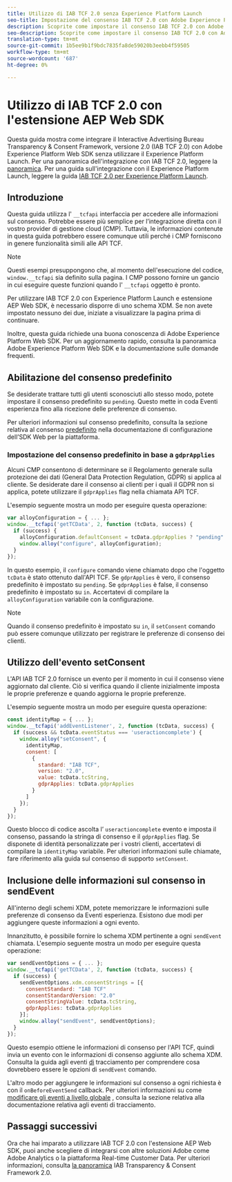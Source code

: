 ```yaml
---
title: Utilizzo di IAB TCF 2.0 senza Experience Platform Launch
seo-title: Impostazione del consenso IAB TCF 2.0 con Adobe Experience Platform Web SDK
description: Scoprite come impostare il consenso IAB TCF 2.0 con Adobe Experience Platform Web SDK
seo-description: Scoprite come impostare il consenso IAB TCF 2.0 con Adobe Experience Platform Web SDK
translation-type: tm+mt
source-git-commit: 1b5ee9b1f9bdc7835fa8de59020b3eebb4f59505
workflow-type: tm+mt
source-wordcount: '687'
ht-degree: 0%

---
```



# Utilizzo di IAB TCF 2.0 con l&#39;estensione AEP Web SDK

Questa guida mostra come integrare il Interactive Advertising Bureau Transparency &amp; Consent Framework, versione 2.0 (IAB TCF 2.0) con Adobe Experience Platform Web SDK senza utilizzare il Experience Platform Launch. Per una panoramica dell&#39;integrazione con IAB TCF 2.0, leggere la [panoramica](./overview.md). Per una guida sull&#39;integrazione con il Experience Platform Launch, leggere la guida [IAB TCF 2.0 per Experience Platform Launch](./with-launch.md).

## Introduzione

Questa guida utilizza l&#39; `__tcfapi` interfaccia per accedere alle informazioni sul consenso. Potrebbe essere più semplice per l’integrazione diretta con il vostro provider di gestione cloud (CMP). Tuttavia, le informazioni contenute in questa guida potrebbero essere comunque utili perché i CMP forniscono in genere funzionalità simili alle API TCF.

>[!NOTE]
>
>Questi esempi presuppongono che, al momento dell&#39;esecuzione del codice, `window.__tcfapi` sia definito sulla pagina. I CMP possono fornire un gancio in cui eseguire queste funzioni quando l&#39; `__tcfapi` oggetto è pronto.

Per utilizzare IAB TCF 2.0 con Experience Platform Launch e estensione AEP Web SDK, è necessario disporre di uno schema XDM. Se non avete impostato nessuno dei due, iniziate a visualizzare la pagina prima di continuare.

Inoltre, questa guida richiede una buona conoscenza di Adobe Experience Platform Web SDK. Per un aggiornamento rapido, consulta la panoramica [](../../home.md) Adobe Experience Platform Web SDK e la documentazione sulle domande [](../../web-sdk-faq.md) frequenti.

## Abilitazione del consenso predefinito

Se desiderate trattare tutti gli utenti sconosciuti allo stesso modo, potete impostare il consenso predefinito su `pending`. Questo mette in coda Eventi esperienza fino alla ricezione delle preferenze di consenso.

Per ulteriori informazioni sul consenso predefinito, consulta la sezione relativa al consenso [predefinito](../../fundamentals/configuring-the-sdk.md#default-consent) nella documentazione di configurazione dell’SDK Web per la piattaforma.

### Impostazione del consenso predefinito in base a `gdprApplies`

Alcuni CMP consentono di determinare se il Regolamento generale sulla protezione dei dati (General Data Protection Regulation, GDPR) si applica al cliente. Se desiderate dare il consenso ai clienti per i quali il GDPR non si applica, potete utilizzare il `gdprApplies` flag nella chiamata API TCF.

L&#39;esempio seguente mostra un modo per eseguire questa operazione:

```javascript
var alloyConfiguration = { ... };
window.__tcfapi('getTCData', 2, function (tcData, success) {
  if (success) {
    alloyConfiguration.defaultConsent = tcData.gdprApplies ? "pending" : "in";
    window.alloy("configure", alloyConfiguration);
  }
});
```

In questo esempio, il `configure` comando viene chiamato dopo che l&#39;oggetto `tcData` è stato ottenuto dall&#39;API TCF. Se `gdprApplies` è vero, il consenso predefinito è impostato su `pending`. Se `gdprApplies` è false, il consenso predefinito è impostato su `in`. Accertatevi di compilare la `alloyConfiguration` variabile con la configurazione.

>[!NOTE]
>
>Quando il consenso predefinito è impostato su `in`, il `setConsent` comando può essere comunque utilizzato per registrare le preferenze di consenso dei clienti.

## Utilizzo dell&#39;evento setConsent

L&#39;API IAB TCF 2.0 fornisce un evento per il momento in cui il consenso viene aggiornato dal cliente. Ciò si verifica quando il cliente inizialmente imposta le proprie preferenze e quando aggiorna le proprie preferenze.

L&#39;esempio seguente mostra un modo per eseguire questa operazione:

```javascript
const identityMap = { ... };
window.__tcfapi('addEventListener', 2, function (tcData, success) {
  if (success && tcData.eventStatus === 'useractioncomplete') {
    window.alloy("setConsent", {
      identityMap,
      consent: [
        {
          standard: "IAB TCF",
          version: "2.0",
          value: tcData.tcString,
          gdprApplies: tcData.gdprApplies
        }
      ]
    });
  }
});
```

Questo blocco di codice ascolta l’ `useractioncomplete` evento e imposta il consenso, passando la stringa di consenso e il `gdprApplies` flag. Se disponete di identità personalizzate per i vostri clienti, accertatevi di compilare la `identityMap` variabile. Per ulteriori informazioni sulle chiamate, fare riferimento alla guida sul consenso [](../../consent/supporting-consent.md) di supporto `setConsent`.

## Inclusione delle informazioni sul consenso in sendEvent

All&#39;interno degli schemi XDM, potete memorizzare le informazioni sulle preferenze di consenso da Eventi esperienza. Esistono due modi per aggiungere queste informazioni a ogni evento.

Innanzitutto, è possibile fornire lo schema XDM pertinente a ogni `sendEvent` chiamata. L&#39;esempio seguente mostra un modo per eseguire questa operazione:

```javascript
var sendEventOptions = { ... };
window.__tcfapi('getTCData', 2, function (tcData, success) {
  if (success) {
    sendEventOptions.xdm.consentStrings = [{
      consentStandard: "IAB TCF"
      consentStandardVersion: "2.0"
      consentStringValue: tcData.tcString,
      gdprApplies: tcData.gdprApplies
    }];
    window.alloy("sendEvent", sendEventOptions);
  }
});
```

Questo esempio ottiene le informazioni di consenso per l&#39;API TCF, quindi invia un evento con le informazioni di consenso aggiunte allo schema XDM. Consulta la guida agli eventi [di](../../fundamentals/tracking-events.md) tracciamento per comprendere cosa dovrebbero essere le opzioni di `sendEvent` comando.

L&#39;altro modo per aggiungere le informazioni sul consenso a ogni richiesta è con il `onBeforeEventSend` callback. Per ulteriori informazioni su come [modificare gli eventi a livello globale](../../fundamentals/tracking-events.md#modifying-events-globally) , consulta la sezione relativa alla documentazione relativa agli eventi di tracciamento.

## Passaggi successivi

Ora che hai imparato a utilizzare IAB TCF 2.0 con l&#39;estensione AEP Web SDK, puoi anche scegliere di integrarsi con altre soluzioni  Adobe come  Adobe Analytics o la piattaforma Real-time Customer Data. Per ulteriori informazioni, consulta [la panoramica](./overview.md) IAB Transparency &amp; Consent Framework 2.0.
